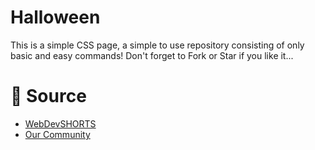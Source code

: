 # Halloween
This is a simple CSS page, a simple to use repository consisting of only basic and easy commands! Don't forget to Fork or Star if you like it...

# 📝 Source

- <a href="https://github.com/WebDevSHORTS"> WebDevSHORTS </a>
- <a href="https://github.com/KaguwoNetwork"> Our Community </a>




